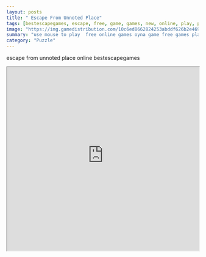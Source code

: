 ```yaml
---
layout: posts
title: " Escape From Unnoted Place"
tags: [bestescapegames, escape, free, game, games, new, online, play, place, download, unnoted, free, online, games, oyna, game, free, games, play, play, games]
image: "https://img.gamedistribution.com/10c6ed8662824253abddf626b2e46902.jpg"
summary: "use mouse to play  free online games oyna game free games play play games"
category: "Puzzle"
---
```


escape from unnoted place online bestescapegames

<iframe width="100%" height="480px;" src="https://flash.gamedistribution.com?game=10c6ed8662824253abddf626b2e46902"></iframe>